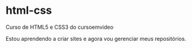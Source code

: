 # html-css
 Curso de HTML5 e CSS3 do cursoemvideo

Estou aprendendo a criar sites e agora vou gerenciar meus repositórios.